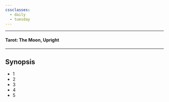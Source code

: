 ```yaml
---
cssclasses:
  - daily
  - tuesday
---
```

***
#### Tarot: The Moon, Upright
***
## Synopsis
- 1
- 2
- 3
- 4
- 5